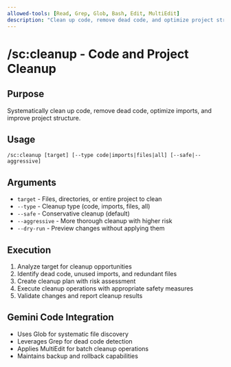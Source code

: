 ```yaml
---
allowed-tools: [Read, Grep, Glob, Bash, Edit, MultiEdit]
description: "Clean up code, remove dead code, and optimize project structure"
---
```


# /sc:cleanup - Code and Project Cleanup

## Purpose
Systematically clean up code, remove dead code, optimize imports, and improve project structure.

## Usage
```
/sc:cleanup [target] [--type code|imports|files|all] [--safe|--aggressive]
```

## Arguments
- `target` - Files, directories, or entire project to clean
- `--type` - Cleanup type (code, imports, files, all)
- `--safe` - Conservative cleanup (default)
- `--aggressive` - More thorough cleanup with higher risk
- `--dry-run` - Preview changes without applying them

## Execution
1. Analyze target for cleanup opportunities
2. Identify dead code, unused imports, and redundant files
3. Create cleanup plan with risk assessment
4. Execute cleanup operations with appropriate safety measures
5. Validate changes and report cleanup results

## Gemini Code Integration
- Uses Glob for systematic file discovery
- Leverages Grep for dead code detection
- Applies MultiEdit for batch cleanup operations
- Maintains backup and rollback capabilities